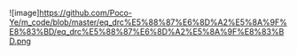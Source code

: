 ![image]https://github.com/Poco-Ye/m_code/blob/master/eq_drc%E5%88%87%E6%8D%A2%E5%8A%9F%E8%83%BD/eq_drc%E5%88%87%E6%8D%A2%E5%8A%9F%E8%83%BD.png
